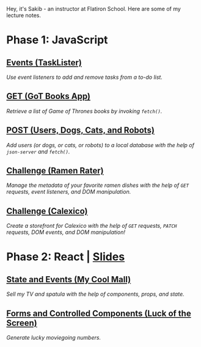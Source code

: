 Hey, it's Sakib - an instructor at Flatiron School. Here are some of my lecture notes.

# Phase 1: JavaScript

## [Events (TaskLister)](phase-1/dom-events)
_Use event listeners to add and remove tasks from a to-do list._

## [GET (GoT Books App)](phase-1/fetch-get)
_Retrieve a list of Game of Thrones books by invoking `fetch()`._

## [POST (Users, Dogs, Cats, and Robots)](phase-1/fetch-post)
_Add users (or dogs, or cats, or robots) to a local database with the help of `json-server` and `fetch()`._

## [Challenge (Ramen Rater)](phase-1/challenge-ramen)
_Manage the metadata of your favorite ramen dishes with the help of `GET` requests, event listeners, and DOM manipulation._

## [Challenge (Calexico)](phase-1/challenge-calexico)
_Create a storefront for Calexico with the help of `GET` requests, `PATCH` requests, DOM events, and DOM manipulation!_

# Phase 2: React | [Slides](phase-2/slides)

## [State and Events (My Cool Mall)](phase-2/state-events)
_Sell my TV and spatula with the help of components, props, and state._

## [Forms and Controlled Components (Luck of the Screen)](phase-2/forms)
_Generate lucky moviegoing numbers._

